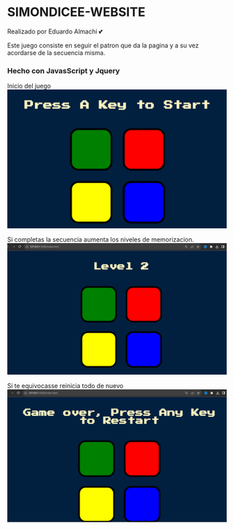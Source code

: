 # SIMONDICEE-WEBSITE

Realizado por Eduardo Almachi 💕

Este juego consiste en seguir el patron que da la pagina y a su vez acordarse de la secuencia misma.

### Hecho con JavasScript y Jquery

Inicio del juego
![Alt text](image.png)

Si completas la secuencia aumenta los niveles de memorizacion.
![Alt text](image-1.png)

Si te equivocasse reinicia todo de nuevo
![Alt text](image-2.png)
